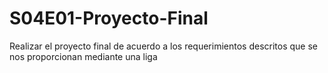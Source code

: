 # S04E01-Proyecto-Final
Realizar el proyecto final de acuerdo a los requerimientos descritos que se nos proporcionan mediante una liga 
